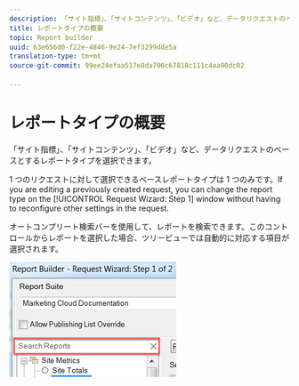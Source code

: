 ```yaml
---
description: 「サイト指標」、「サイトコンテンツ」、「ビデオ」など、データリクエストのベースとするレポートタイプを選択できます。
title: レポートタイプの概要
topic: Report builder
uuid: 63e656d0-f22e-4846-9e24-7ef3299dde5a
translation-type: tm+mt
source-git-commit: 99ee24efaa517e8da700c67818c111c4aa90dc02

---
```



# レポートタイプの概要

「サイト指標」、「サイトコンテンツ」、「ビデオ」など、データリクエストのベースとするレポートタイプを選択できます。

1 つのリクエストに対して選択できるベースレポートタイプは 1 つのみです。If you are editing a previously created request, you can change the report type on the [!UICONTROL Request Wizard: Step 1] window without having to reconfigure other settings in the request.

オートコンプリート検索バーを使用して、レポートを検索できます。このコントロールからレポートを選択した場合、ツリービューでは自動的に対応する項目が選択されます。

![](assets/search_reports.png)

